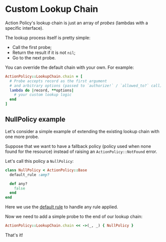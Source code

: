 # Custom Lookup Chain

Action Policy's lookup chain is just an array of _probes_ (lambdas with a specific interface).

The lookup process itself is pretty simple:
- Call the first probe;
- Return the result if it is not `nil`;
- Go to the next probe.

You can override the default chain with your own. For example:

```ruby
ActionPolicy::LookupChain.chain = [
  # Probe accepts record as the first argument
  # and arbitrary options (passed to `authorize!` / `allowed_to?` call)
  lambda do |record, **options|
    # your custom lookup logic
  end
]
```

## NullPolicy example

Let's consider a simple example of extending the existing lookup chain with one more probe.

Suppose that we want to have a fallback policy (policy used when none found for the resource) instead of raising an `ActionPolicy::NotFound` error.

Let's call this policy a `NullPolicy`:

```ruby
class NullPolicy < ActionPolicy::Base
  default_rule :any?

  def any?
    false
  end
end
```

Here we use the [default rule](aliases.md#default-rule) to handle any rule applied.

Now we need to add a simple probe to the end of our lookup chain:

```ruby
ActionPolicy::LookupChain.chain << ->(_, _) { NullPolicy }
```

That's it!
